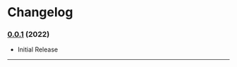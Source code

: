 # Changelog

[//]: # (### [0.0.2]&#40;&#41; &#40;2022&#41;)

[//]: # ()
[//]: # (### Changed)

[//]: # ()
[//]: # ()
[//]: # (### Improved)

[//]: # ()
[//]: # ()
[//]: # (### Added)

[//]: # ()
[//]: # (---------------------)

### [0.0.1](https://github.com/jwcompdev/PyLinuxToolkit/compare/0.0.1) (2022)

[//]: # (### Changed)

[//]: # ()
[//]: # (### Improved)

[//]: # ()
[//]: # (### Added)
* Initial Release

---------------------
